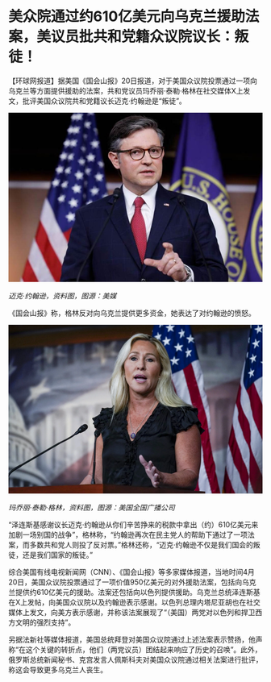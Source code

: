 # 美众院通过约610亿美元向乌克兰援助法案，美议员批共和党籍众议院议长：叛徒！

【环球网报道】据美国《国会山报》20日报道，对于美国众议院投票通过一项向乌克兰等方面提供援助的法案，共和党议员玛乔丽·泰勒·格林在社交媒体X上发文，批评美国众议院共和党籍议长迈克·约翰逊是“叛徒”。

![d8da4ee14649be46c9169b6776a7c59f.jpg](https://raw.githubusercontent.com/qqhsx/qqnews_image/main/2024/04/21/美众院通过约610亿美元向乌克兰援助法案，美议员批共和党籍众议院议长：叛徒！/d8da4ee14649be46c9169b6776a7c59f.jpg)

_迈克·约翰逊，资料图，图源：美媒_

《国会山报》称，格林反对向乌克兰提供更多资金，她表达了对约翰逊的愤怒。

![081f909a759abf9f8a6128322307cb3f.jpg](https://raw.githubusercontent.com/qqhsx/qqnews_image/main/2024/04/21/美众院通过约610亿美元向乌克兰援助法案，美议员批共和党籍众议院议长：叛徒！/081f909a759abf9f8a6128322307cb3f.jpg)

_玛乔丽·泰勒·格林，资料图，图源：美国全国广播公司_

“泽连斯基感谢议长迈克·约翰逊从你们辛苦挣来的税款中拿出（约）610亿美元来加剧一场别国的战争”，格林称，“约翰逊再次在民主党人的帮助下通过了一项法案，而多数共和党人则投了反对票。”格林还称，“迈克·约翰逊不仅是我们国会的叛徒，还是我们国家的叛徒。”

综合美国有线电视新闻网（CNN）、《国会山报》等多家媒体报道，当地时间4月20日，美国众议院投票通过了一项价值950亿美元的对外援助法案，包括向乌克兰提供约610亿美元的援助。法案还包括向以色列提供援助。乌克兰总统泽连斯基在X上发帖，向美国众议院以及约翰逊表示感谢。以色列总理内塔尼亚胡也在社交媒体上发文，向美方表示感谢，并称该法案展现了“（美国）两党对以色列和捍卫西方文明的强烈支持”。

另据法新社等媒体报道，美国总统拜登对美国众议院通过上述法案表示赞扬，他声称“在这个关键的转折点，他们（两党议员）团结起来响应了历史的召唤”。此外，俄罗斯总统新闻秘书、克宫发言人佩斯科夫对美国众议院通过相关法案进行批评，称这会导致更多乌克兰人丧生。

